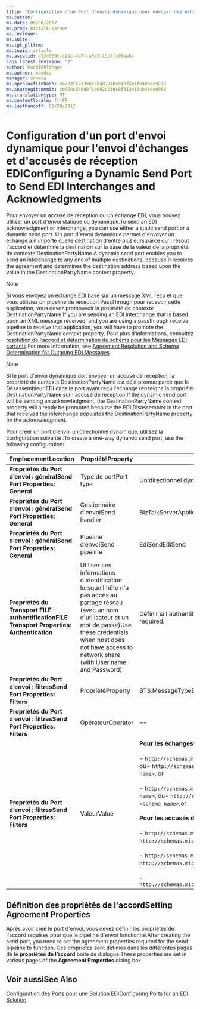 ```yaml
---
title: "Configuration d’un Port d’envoi dynamique pour envoyer des échanges EDI et les accusés de réception | Documents Microsoft"
ms.custom: 
ms.date: 06/08/2017
ms.prod: biztalk-server
ms.reviewer: 
ms.suite: 
ms.tgt_pltfrm: 
ms.topic: article
ms.assetid: a124059c-c29c-4a7f-a8a3-13dffc09ae5c
caps.latest.revision: "7"
author: MandiOhlinger
ms.author: mandia
manager: anneta
ms.openlocfilehash: 9a793fc22394c2b4d294bcd48fae1f9403ae9278
ms.sourcegitcommit: cb908c540d8f1a692d01dc8f313e16cb4b4e696d
ms.translationtype: MT
ms.contentlocale: fr-FR
ms.lasthandoff: 09/20/2017
---
```

# <a name="configuring-a-dynamic-send-port-to-send-edi-interchanges-and-acknowledgments"></a><span data-ttu-id="05e1c-102">Configuration d'un port d'envoi dynamique pour l'envoi d'échanges et d'accusés de réception EDI</span><span class="sxs-lookup"><span data-stu-id="05e1c-102">Configuring a Dynamic Send Port to Send EDI Interchanges and Acknowledgments</span></span>
<span data-ttu-id="05e1c-103">Pour envoyer un accusé de réception ou un échange EDI, vous pouvez utiliser un port d'envoi statique ou dynamique.</span><span class="sxs-lookup"><span data-stu-id="05e1c-103">To send an EDI acknowledgment or interchange, you can use either a static send port or a dynamic send port.</span></span> <span data-ttu-id="05e1c-104">Un port d'envoi dynamique permet d'envoyer un échange à n'importe quelle destination d'entre plusieurs parce qu'il résout l'accord et détermine la destination sur la base de la valeur de la propriété de contexte DestinationPartyName.</span><span class="sxs-lookup"><span data-stu-id="05e1c-104">A dynamic send port enables you to send an interchange to any one of multiple destinations, because it resolves the agreement and determines the destination address based upon the value in the DestinationPartyName context property.</span></span>  
  
> [!NOTE]
>  <span data-ttu-id="05e1c-105">Si vous envoyez un échange EDI basé sur un message XML reçu et que vous utilisiez un pipeline de réception PassThrough pour recevoir cette application, vous devez promouvoir la propriété de contexte DestinationPartyName.</span><span class="sxs-lookup"><span data-stu-id="05e1c-105">If you are sending an EDI interchange that is based upon an XML message received, and you are using a passthrough receive pipeline to receive that application, you will have to promote the DestinationPartyName context property.</span></span> <span data-ttu-id="05e1c-106">Pour plus d’informations, consultez [résolution de l’accord et détermination du schéma pour les Messages EDI sortants](../core/agreement-resolution-and-schema-determination-for-outgoing-edi-messages.md).</span><span class="sxs-lookup"><span data-stu-id="05e1c-106">For more information, see [Agreement Resolution and Schema Determination for Outgoing EDI Messages](../core/agreement-resolution-and-schema-determination-for-outgoing-edi-messages.md).</span></span>  
  
> [!NOTE]
>  <span data-ttu-id="05e1c-107">Si le port d'envoi dynamique doit envoyer un accusé de réception, la propriété de contexte DestinationPartyName est déjà promue parce que le Désassembleur EDI dans le port ayant reçu l'échange renseigne la propriété DestinationPartyName sur l'accusé de réception.</span><span class="sxs-lookup"><span data-stu-id="05e1c-107">If the dynamic send port will be sending an acknowledgment, the DestinationPartyName context property will already be promoted because the EDI Disassembler in the port that received the interchange populates the DestinationPartyName property on the acknowledgment.</span></span>  
  
 <span data-ttu-id="05e1c-108">Pour créer un port d'envoi unidirectionnel dynamique, utilisez la configuration suivante :</span><span class="sxs-lookup"><span data-stu-id="05e1c-108">To create a one-way dynamic send port, use the following configuration:</span></span>  
  
|<span data-ttu-id="05e1c-109">Emplacement</span><span class="sxs-lookup"><span data-stu-id="05e1c-109">Location</span></span>|<span data-ttu-id="05e1c-110">Propriété</span><span class="sxs-lookup"><span data-stu-id="05e1c-110">Property</span></span>|<span data-ttu-id="05e1c-111">Paramètre</span><span class="sxs-lookup"><span data-stu-id="05e1c-111">Setting</span></span>|  
|--------------|--------------|-------------|  
|<span data-ttu-id="05e1c-112">**Propriétés du Port d’envoi : général**</span><span class="sxs-lookup"><span data-stu-id="05e1c-112">**Send Port Properties: General**</span></span>|<span data-ttu-id="05e1c-113">Type de port</span><span class="sxs-lookup"><span data-stu-id="05e1c-113">Port type</span></span>|<span data-ttu-id="05e1c-114">Unidirectionnel dynamique</span><span class="sxs-lookup"><span data-stu-id="05e1c-114">Dynamic One-Way</span></span>|  
|<span data-ttu-id="05e1c-115">**Propriétés du Port d’envoi : général**</span><span class="sxs-lookup"><span data-stu-id="05e1c-115">**Send Port Properties: General**</span></span>|<span data-ttu-id="05e1c-116">Gestionnaire d'envoi</span><span class="sxs-lookup"><span data-stu-id="05e1c-116">Send handler</span></span>|<span data-ttu-id="05e1c-117">BizTalkServerApplication</span><span class="sxs-lookup"><span data-stu-id="05e1c-117">BizTalkServerApplication</span></span>|  
|<span data-ttu-id="05e1c-118">**Propriétés du Port d’envoi : général**</span><span class="sxs-lookup"><span data-stu-id="05e1c-118">**Send Port Properties: General**</span></span>|<span data-ttu-id="05e1c-119">Pipeline d’envoi</span><span class="sxs-lookup"><span data-stu-id="05e1c-119">Send pipeline</span></span>|<span data-ttu-id="05e1c-120">EdiSend</span><span class="sxs-lookup"><span data-stu-id="05e1c-120">EdiSend</span></span>|  
|<span data-ttu-id="05e1c-121">**Propriétés du Transport FILE : authentification**</span><span class="sxs-lookup"><span data-stu-id="05e1c-121">**FILE Transport Properties: Authentication**</span></span>|<span data-ttu-id="05e1c-122">Utiliser ces informations d'identification lorsque l'hôte n'a pas accès au partage réseau (avec un nom d'utilisateur et un mot de passe)</span><span class="sxs-lookup"><span data-stu-id="05e1c-122">Use these credentials when host does not have access to network share (with User name and Password)</span></span>|<span data-ttu-id="05e1c-123">Définir si l'authentification est requise.</span><span class="sxs-lookup"><span data-stu-id="05e1c-123">Set if authentication is required.</span></span>|  
|<span data-ttu-id="05e1c-124">**Propriétés du Port d’envoi : filtres**</span><span class="sxs-lookup"><span data-stu-id="05e1c-124">**Send Port Properties: Filters**</span></span>|<span data-ttu-id="05e1c-125">Propriété</span><span class="sxs-lookup"><span data-stu-id="05e1c-125">Property</span></span>|<span data-ttu-id="05e1c-126">BTS.MessageType</span><span class="sxs-lookup"><span data-stu-id="05e1c-126">BTS.MessageType</span></span>|  
|<span data-ttu-id="05e1c-127">**Propriétés du Port d’envoi : filtres**</span><span class="sxs-lookup"><span data-stu-id="05e1c-127">**Send Port Properties: Filters**</span></span>|<span data-ttu-id="05e1c-128">Opérateur</span><span class="sxs-lookup"><span data-stu-id="05e1c-128">Operator</span></span>|==|  
|<span data-ttu-id="05e1c-129">**Propriétés du Port d’envoi : filtres**</span><span class="sxs-lookup"><span data-stu-id="05e1c-129">**Send Port Properties: Filters**</span></span>|<span data-ttu-id="05e1c-130">Valeur</span><span class="sxs-lookup"><span data-stu-id="05e1c-130">Value</span></span>|<span data-ttu-id="05e1c-131">**Pour les échanges**:</span><span class="sxs-lookup"><span data-stu-id="05e1c-131">**For interchanges**:</span></span><br /><br /> <span data-ttu-id="05e1c-132">- `http://schemas.microsoft.com/Edi/X12/2006#<schema name>`, ou</span><span class="sxs-lookup"><span data-stu-id="05e1c-132">- `http://schemas.microsoft.com/Edi/X12/2006#<schema name>`, or</span></span><br /><br /> <span data-ttu-id="05e1c-133">-                   `http://schemas.microsoft.com/Edi/Edifact/2006#<schema name>`, ou</span><span class="sxs-lookup"><span data-stu-id="05e1c-133">-                   `http://schemas.microsoft.com/Edi/Edifact/2006#<schema name>`,or</span></span><br /><br /> <span data-ttu-id="05e1c-134">**Pour les accusés de réception**:</span><span class="sxs-lookup"><span data-stu-id="05e1c-134">**For ACKs**:</span></span><br /><br /> <span data-ttu-id="05e1c-135">-                   `http://schemas.microsoft.com/Edi/X12#X12_997_Root`, ou</span><span class="sxs-lookup"><span data-stu-id="05e1c-135">-                   `http://schemas.microsoft.com/Edi/X12#X12_997_Root`, or</span></span><br /><br /> <span data-ttu-id="05e1c-136">-                   `http://schemas.microsoft.com/Edi/X12#X12_TA1_Root`, ou</span><span class="sxs-lookup"><span data-stu-id="05e1c-136">-                   `http://schemas.microsoft.com/Edi/X12#X12_TA1_Root`, or</span></span><br /><br /> -                   `http://schemas.microsoft.com/Edi/Edifact#Efact_Contrl_Root`|  
  
## <a name="setting-agreement-properties"></a><span data-ttu-id="05e1c-137">Définition des propriétés de l'accord</span><span class="sxs-lookup"><span data-stu-id="05e1c-137">Setting Agreement Properties</span></span>  
 <span data-ttu-id="05e1c-138">Après avoir créé le port d'envoi, vous devez définir les propriétés de l'accord requises pour que le pipeline d'envoi fonctionne.</span><span class="sxs-lookup"><span data-stu-id="05e1c-138">After creating the send port, you need to set the agreement properties required for the send pipeline to function.</span></span> <span data-ttu-id="05e1c-139">Ces propriétés sont définies dans les différentes pages de le **propriétés de l’accord** boîte de dialogue.</span><span class="sxs-lookup"><span data-stu-id="05e1c-139">These properties are set in various pages of the **Agreement Properties** dialog box.</span></span>  
  
## <a name="see-also"></a><span data-ttu-id="05e1c-140">Voir aussi</span><span class="sxs-lookup"><span data-stu-id="05e1c-140">See Also</span></span>  
 [<span data-ttu-id="05e1c-141">Configuration des Ports pour une Solution EDI</span><span class="sxs-lookup"><span data-stu-id="05e1c-141">Configuring Ports for an EDI Solution</span></span>](../core/configuring-ports-for-an-edi-solution.md)